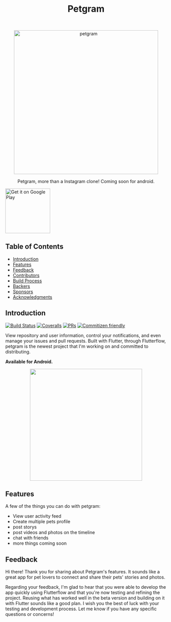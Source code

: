 <h1 align="center"> Petgram </h1> <br>
<p align="center">
  <a href="https://gitpoint.co/">
    <img alt="petgram" title="petgram" src="https://lh3.googleusercontent.com/pw/AMWts8AK0WQ2L_mxEyhOdAbLLFp4ruiTmotykFFaK6luqRFBMQKOS3n_fHCbTpRkEd-j2SqizrMtiliU5yB3clUkJhAIc67Kfn-KjaYWZeXGbzxBbF6AySle7s7Hmh4V19GwY_3lf-Z3a9vG2JMrzFh42dzTx8OYZasa5IQIyVlLdW9ccf3G1sOgs35lOBCXv-26g0nKQvhZQuTOQDL_K2HY23Ocbpz5sycZKIz2a7T7_O547P3i6gugfvGBGIRoUMWeLSAs0gSoRDJghsE3mG_9qklMdYkeVW8i5GKkGAoVcprj1CuqawjRmDGB1c4-UBGYrokkqdkyieG5g2hh9VDFUPMWgRtGJHmq9wmNuTiATsmP-4wOMH8iZ1CkxiRrtcAzc61bnuqa83hn_noDgOc74RSTmPa5G634Nq2fXP4feCawKmc86NtX9mndHc9pY3eFQ7I1nSdAsiN4soHpurrYs15HDYRC5Tglj2DBAosfmVpZrQTJbaLVqKQu30IOe_3B4KBjL1yC-SfixBgwc-VA_rOuqh4t2OOss-PctBIki0I7wwpoxbO5kHbdhChH_NtXuchRIpKZGtYtMycZZ5tXI6rIRi2P381PpSveEaEB5dwz80P6ryWJ2hGN9ZpdE6CzpwEuoQFa0jl1LVlgR-YkN-MT2WgdZOmK14bI-nM_gA6eZbUM-8RkNeyfyexmWkGq9Nwtx5l-OXgmlfrBFYiyqdlqN346EGbfMXYT8lGvqiBHN1p3Zvr6ZcuTICLFWwHi6d-99g_oAFv2sX8-mJWH_Af75qZyXGJTrljCK76it8gpR5T3skxHuFRuu08YGx9HtNbaftJdzqRZFGPtMG_0XqjWTPGwM7HnMTXlaPRBgvuMJ-6RrhsC9kSXxMrFwQv1jMeMye0lYNXVOprYc8e5Bqo=w500-h500-s-no?authuser=0" width="450">
  </a>
</p>

<p align="center">
  Petgram, more than a Instagram clone! Coming soon for android. 
</p>
  <a href="https://play.google.com/store/apps/details?id=com.gitpoint">
    <img alt="Get it on Google Play" title="Google Play" src="#" width="140">
  </a>
</p>

## Table of Contents

- [Introduction](#introduction)
- [Features](#features)
- [Feedback](#feedback)
- [Contributors](#contributors)
- [Build Process](#build-process)
- [Backers](#backers-)
- [Sponsors](#sponsors-)
- [Acknowledgments](#acknowledgments)

<!-- END doctoc generated TOC please keep comment here to allow auto update -->

## Introduction

[![Build Status](https://img.shields.io/travis/gitpoint/git-point.svg?style=flat-square)](https://travis-ci.org/gitpoint/git-point)
[![Coveralls](https://img.shields.io/coveralls/github/gitpoint/git-point.svg?style=flat-square)](https://coveralls.io/github/gitpoint/git-point)
[![PRs](https://img.shields.io/badge/PRs-welcome-brightgreen.svg?style=flat-square)](http://makeapullrequest.com)
[![Commitizen friendly](https://img.shields.io/badge/commitizen-friendly-brightgreen.svg?style=flat-square)](http://commitizen.github.io/cz-cli/)

View repository and user information, control your notifications, and even manage your issues and pull requests. Built with Flutter, through Flutterflow, petgram is the newest project that I'm working on and committed to distributing.

**Available for Android.**

<p align="center">
  <img src = "https://lh3.googleusercontent.com/pw/AMWts8BY8T_YehQcyLciA52vfZVNj1ol30zQ2AW-kzTYFx9mntzHt6z6Fjlf6oQf5XWrsV4IEhU4YdSwlYFqcgDgWl724PpJzGlF2KYAWSXn_jxv8JGNmNjJKyZMAl17YaCwMxCb9nER9j76zX0rb-4nryw4ZTxM1BiikPZzd_r55ZodH7WxmEackYce8hUM8w3D0Sz-UHc1fhIv0hcMkW5RZ--BB8CAiYn7ce1K44q7R10rWrx94bCgaXSa8vXHfMpgnvquw3G1-BhFVO-Xuvl_2MhjgxUxOUEDWZ_PnUaGQeR36dmGNCiujZFKrlIYWjGTRoAu4KVNCh2vkgNfGY-1PpSxoomXEsbiujn247Xm8PsHItuuMXmIAmdHYqCVGNamd03FmZzNiZY7P1C49RiqRxOxOdFjGu7_txKv3UVLVGfXlvRbHXpBvEAyGnw-9uKC-NMXFBH4FbGE_kVycN8QEcl4bmxnLwV85HfKQZIWhypqEI4ETmDF2_grsRLxfM5ZNavqvnwcudwxxfq6fIy54b_zhLVHqYM2Cq_oDdZkCQwNWd_uK-ZP93TdKwBrUSzLu1OlWvVekrPdbZoSQS9sx9r5CJLbfz4MKnPMDG0-SmOBfFsGxpN2XamDhqQNDf2vSSxpOEFt58LjZEZqwqo0Sj6KFR9oSvYTtHyr7jrmwKS4NQVfi-qz-mkR7SYzozGtNo2aeXQkT0OmaV5V9bqI_XxHLmFvbejygqFuhGAiRS8Ye4sNfaG6AfozHkDUvDhxhkxIAKx3aiaU4ED354AipyXUuwDZFhnZ4jfZNScTOMN0gkDBCOfZ96Q2mPVwwBYGcVWHS5LHWbfUCV_bOvPCSX_aMtdz-etE405nmSEpb_tZ4mqpsr-3HoPUZiiIlJdeqslkK7p0Pn418_sgHANNVKI=w251-h500-s-no?authuser=0" width=350>
</p>

## Features

A few of the things you can do with petgram:

* View user activity feed
* Create multiple pets profile
* post storys
* post videos and photos on the timeline
* chat with friends
* more things coming soon

## Feedback

Hi there! Thank you for sharing about Petgram's features. It sounds like a great app for pet lovers to connect and share their pets' stories and photos.

Regarding your feedback, I'm glad to hear that you were able to develop the app quickly using Flutterflow and that you're now testing and refining the project. Reusing what has worked well in the beta version and building on it with Flutter sounds like a good plan. I wish you the best of luck with your testing and development process. Let me know if you have any specific questions or concerns!